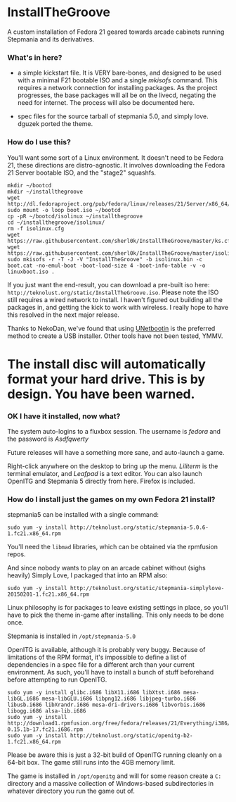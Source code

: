 # InstallTheGroove
A custom installation of Fedora 21 geared towards arcade cabinets running Stepmania and its derivatives.

### What's in here?
- a simple kickstart file. It is VERY bare-bones, and designed to be used with a minimal F21 bootable ISO and a single *mkisofs* command. This requires a network connection for installing packages. As the project progresses, the base packages will all be on the livecd, negating the need for internet. The process will also be documented here.

- spec files for the source tarball of stepmania 5.0, and simply love. dguzek ported the theme.

### How do I use this?

You'll want some sort of a Linux environment. It doesn't need to be Fedora 21, these directions are distro-agnostic. It involves downloading the Fedora 21 Server bootable ISO, and the "stage2" squashfs.

```
mkdir ~/bootcd
mkdir ~/installthegroove
wget http://dl.fedoraproject.org/pub/fedora/linux/releases/21/Server/x86_64/os/images/boot.iso
sudo mount -o loop boot.iso ~/bootcd
cp -pR ~/bootcd/isolinux ~/installthegroove
cd ~/installthegroove/isolinux/
rm -f isolinux.cfg
wget https://raw.githubusercontent.com/sherl0k/InstallTheGroove/master/ks.cfg
wget https://raw.githubusercontent.com/sherl0k/InstallTheGroove/master/isolinux.cfg
sudo mkisofs -r -T -J -V "InstallTheGroove" -b isolinux.bin -c boot.cat -no-emul-boot -boot-load-size 4 -boot-info-table -v -o linuxboot.iso .
```

If you just want the end-result, you can download a pre-built iso here: `http://teknolust.org/static/InstallTheGroove.iso`. Please note the ISO still requires a wired network to install. I haven't figured out building all the packages in, and getting the kick to work with wireless. I really hope to have this resolved in the next major release.

Thanks to NekoDan, we've found that using [UNetbootin](http://unetbootin.sourceforge.net) is the preferred method to create a USB installer. Other tools have not been tested, YMMV.

# The install disc will automatically format your hard drive. This is by design. You have been warned.

### OK I have it installed, now what?

The system auto-logins to a fluxbox session.
The username is *fedora* and the password is *Asdfqwerty*

Future releases will have a something more sane, and auto-launch a game.

Right-click anywhere on the desktop to bring up the menu. *Liliterm* is the terminal emulator, and *Leafpad* is a text editor. You can also launch OpenITG and Stepmania 5 directly from here. Firefox is included.


### How do I install just the games on my own Fedora 21 install?
stepmania5 can be installed with a single command:

`sudo yum -y install http://teknolust.org/static/stepmania-5.0.6-1.fc21.x86_64.rpm`

You'll need the `libmad` libraries, which can be obtained via the rpmfusion repos.

And since nobody wants to play on an arcade cabinet without (sighs heavily) Simply Love, I packaged that into an RPM also:

`sudo yum -y install http://teknolust.org/static/stepmania-simplylove-20150201-1.fc21.x86_64.rpm`

Linux philosophy is for packages to leave existing settings in place, so you'll have to pick the theme in-game after installing. This only needs to be done once.

Stepmania is installed in `/opt/stepmania-5.0`

OpenITG is available, although it is probably very buggy. Because of limitations of the RPM format, it's impossible to define a list of dependencies in a spec file for a different arch than your current environment. As such, you'll have to install a bunch of stuff beforehand before attempting to run OpenITG.

```
sudo yum -y install glibc.i686 libX11.i686 libXtst.i686 mesa-libGL.i686 mesa-libGLU.i686 libpng12.i686 libjpeg-turbo.i686 libusb.i686 libXrandr.i686 mesa-dri-drivers.i686 libvorbis.i686 libogg.i686 alsa-lib.i686
sudo yum -y install http://download1.rpmfusion.org/free/fedora/releases/21/Everything/i386/os/libmad-0.15.1b-17.fc21.i686.rpm
sudo yum -y install http://teknolust.org/static/openitg-b2-1.fc21.x86_64.rpm
````

Please be aware this is just a 32-bit build of OpenITG running cleanly on a 64-bit box. The game still runs into the 4GB memory limit.

The game is installed in `/opt/openitg` and will for some reason create a `C:` directory and a massive collection of Windows-based subdirectories in whatever directory you run the game out of.
